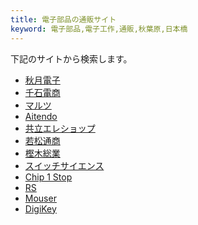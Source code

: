 ```yaml
---
title: 電子部品の通販サイト
keyword: 電子部品,電子工作,通販,秋葉原,日本橋
---
```


<style>
.gsc-search-box,.gsc-input,.gsc-search-button,.gsc-clear-button
{
    background: #ffffff00;
    border: none;
}

/** 外枠に色を付けて角丸にする */
.gsc-control-cse
{
	margin: 0px !important;
	padding: 0px !important;
	border: 2px solid #00a0e9 !important;
	border-radius: 30px;
	-webkit-border-radius: 30px;
	-moz-border-radius: 30px;
}

/** 外枠内側のマージンを0にする */
.gsc-search-box
{
	margin: 0px !important;
}
 
/** キーワード入力部分のボーダーを消し、角丸にする */
.gsc-input-box 
{
    border: none !important;
	border-radius: 30px !important;
	-webkit-border-radius: 30px !important;
	-moz-border-radius: 30px !important;
}
 
 
/** キーワード入力部分の左側に20ピクセル余白を入れる */
.gsib_a
{
	padding-left: 20px !important;
}
 
 
 
/** 検索ボタンを無色透明にし、線を消す */
.gsc-search-button-v2
{
	margin: 0px !important;
	padding-top: 12px !important;
	padding-bottom: 13px !important;
	padding-right: 14px !important;
	padding-left: 14px !important;
	background-color: transparent !important;
	color: #4990c8 !important;
	border-top-style: none !important;
	border-right-style: none !important;
	border-bottom-style: none !important;
	border-left-style: none !important;
	cursor:pointer;
}
 
 
 
/** 検索ボタンのアイコンの色と大きさを設定 */
.gsc-search-button-v2 svg 
{
    fill: #00a0e9!important;
    width: 20px;
    height: 20px;
}
</style>

<script async src="https://cse.google.com/cse.js?cx=13bef89176b6c409c"></script>
<div class="gcse-search"></div>

下記のサイトから検索します。

- [秋月電子](https://www.akizukidenshi.com/)
- [千石電商](https://www.sengoku.co.jp/)
- [マルツ](https://www.marutsu.co.jp/)
- [Aitendo](https://www.aitendo.com/)
- [共立エレショップ](https://eleshop.jp/shop/)
- [若松通商](https://www.wakamatsu.co.jp/)
- [樫木総業](https://www.kashinoki.shop/)
- [スイッチサイエンス](https://www.switch-science.com/)
- [Chip 1 Stop](https://www.chip1stop.com/)
- [RS](https://jp.rs-online.com/)
- [Mouser](https://www.mouser.jp/)
- [DigiKey](https://www.digikey.jp/)
